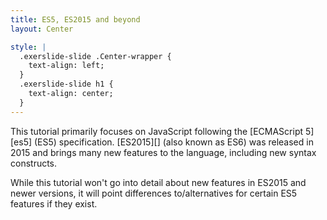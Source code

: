 ```yaml
---
title: ES5, ES2015 and beyond
layout: Center

style: |
  .exerslide-slide .Center-wrapper {
    text-align: left;
  }
  .exerslide-slide h1 {
    text-align: center;
  }
---
```


This tutorial primarily focuses on JavaScript following the [ECMAScript 5][es5] 
(ES5) specification. [ES2015][] (also known as ES6) was released in 2015 and 
brings many new features to the language, including new syntax constructs.

While this tutorial won't go into detail about new features in ES2015 and newer 
versions, it will point differences to/alternatives for certain ES5 features if 
they exist.
